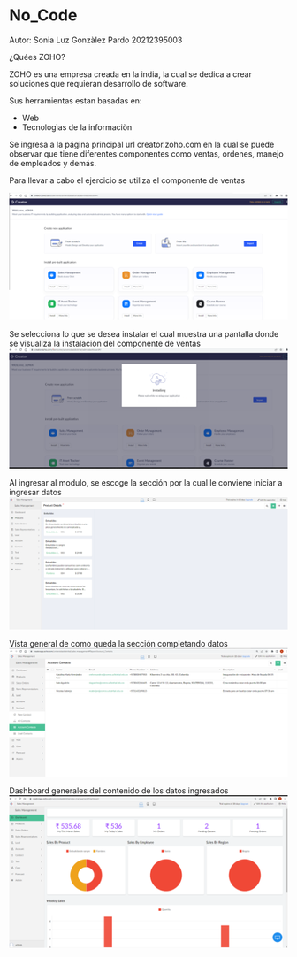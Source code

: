 # No_Code
Autor: Sonia Luz Gonzàlez Pardo  20212395003

¿Quées ZOHO?

ZOHO es una empresa creada en la india, la cual se dedica  a crear soluciones que requieran desarrollo de software.

Sus herramientas estan basadas en:
- Web
- Tecnologìas de la informaciòn 


Se ingresa a la página principal url creator.zoho.com en la cual se puede observar que
tiene diferentes componentes como ventas, ordenes, manejo de empleados y demás.

Para llevar a cabo el ejercicio se utiliza el componente de ventas

![pantalla_principal](imagenes/pagina_inicial.png)

Se selecciona lo que se desea instalar el cual muestra una pantalla donde se visualiza la instalación
del componente de ventas
![instalacion](imagenes/alfa.png)

Al ingresar al modulo, se escoge la sección por la cual le conviene iniciar a ingresar datos 
![home](imagenes/beta.png)

Vista general de como queda la sección completando datos 
![home](imagenes/delta.png)

Dashboard generales del contenido de los datos ingresados 
![home](imagenes/epsilon.png)
